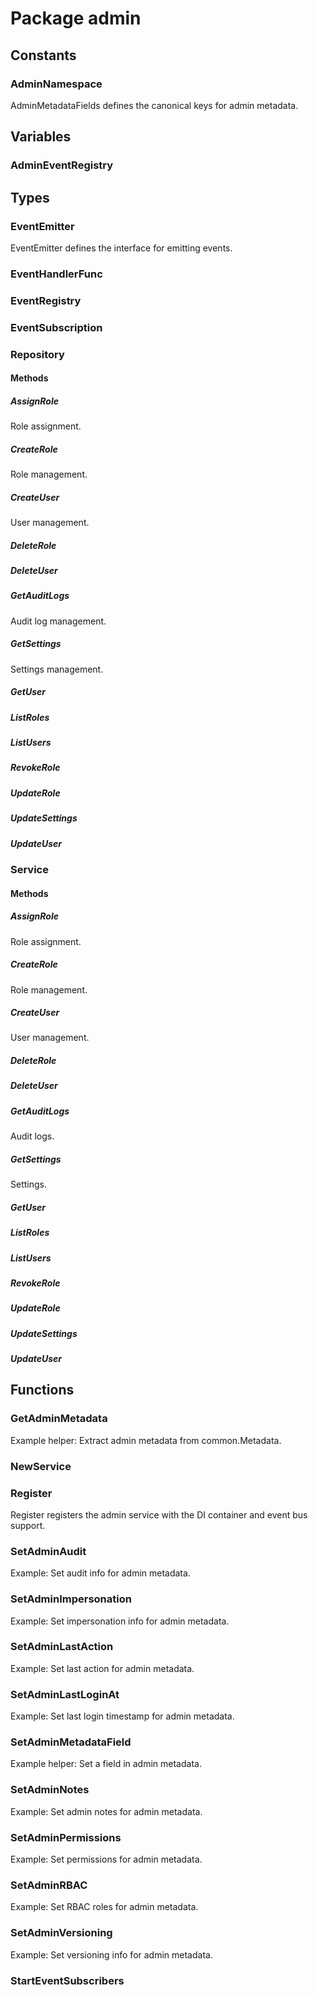 # Package admin

## Constants

### AdminNamespace

AdminMetadataFields defines the canonical keys for admin metadata.

## Variables

### AdminEventRegistry

## Types

### EventEmitter

EventEmitter defines the interface for emitting events.

### EventHandlerFunc

### EventRegistry

### EventSubscription

### Repository

#### Methods

##### AssignRole

Role assignment.

##### CreateRole

Role management.

##### CreateUser

User management.

##### DeleteRole

##### DeleteUser

##### GetAuditLogs

Audit log management.

##### GetSettings

Settings management.

##### GetUser

##### ListRoles

##### ListUsers

##### RevokeRole

##### UpdateRole

##### UpdateSettings

##### UpdateUser

### Service

#### Methods

##### AssignRole

Role assignment.

##### CreateRole

Role management.

##### CreateUser

User management.

##### DeleteRole

##### DeleteUser

##### GetAuditLogs

Audit logs.

##### GetSettings

Settings.

##### GetUser

##### ListRoles

##### ListUsers

##### RevokeRole

##### UpdateRole

##### UpdateSettings

##### UpdateUser

## Functions

### GetAdminMetadata

Example helper: Extract admin metadata from common.Metadata.

### NewService

### Register

Register registers the admin service with the DI container and event bus support.

### SetAdminAudit

Example: Set audit info for admin metadata.

### SetAdminImpersonation

Example: Set impersonation info for admin metadata.

### SetAdminLastAction

Example: Set last action for admin metadata.

### SetAdminLastLoginAt

Example: Set last login timestamp for admin metadata.

### SetAdminMetadataField

Example helper: Set a field in admin metadata.

### SetAdminNotes

Example: Set admin notes for admin metadata.

### SetAdminPermissions

Example: Set permissions for admin metadata.

### SetAdminRBAC

Example: Set RBAC roles for admin metadata.

### SetAdminVersioning

Example: Set versioning info for admin metadata.

### StartEventSubscribers
